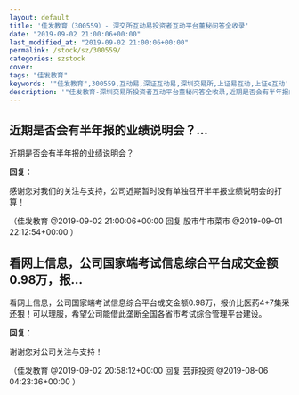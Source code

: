```yaml
---
layout: default
title: '佳发教育（300559）- 深交所互动易投资者互动平台董秘问答全收录'
date: "2019-09-02 21:00:06+00:00"
last_modified_at: "2019-09-02 21:00:06+00:00"
permalink: /stock/sz/300559/
categories: szstock
cover: 
tags: "佳发教育"
keywords: '"佳发教育",300559,互动易,深证互动易,深圳交易所,上证易互动,上证e互动'
description: '"佳发教育-深圳交易所投资者互动平台董秘问答全收录,近期是否会有半年报的业绩说明会？"'
---
```


## 近期是否会有半年报的业绩说明会？...

近期是否会有半年报的业绩说明会？

**回复**：

感谢您对我们的关注与支持，公司近期暂时没有单独召开半年报业绩说明会的打算！ 

（佳发教育  @2019-09-02 21:00:06+00:00 回复 股市牛市菜市  @2019-09-01 22:12:54+00:00 ）

## 看网上信息，公司国家端考试信息综合平台成交金额0.98万，报...

看网上信息，公司国家端考试信息综合平台成交金额0.98万，报价比医药4+7集采还狠！可以理服，希望公司能借此垄断全国各省市考试综合管理平台建设。

**回复**：

谢谢您对公司关注与支持！ 

（佳发教育  @2019-09-02 20:58:12+00:00 回复 芸菲投资  @2019-08-06 04:23:36+00:00 ）

